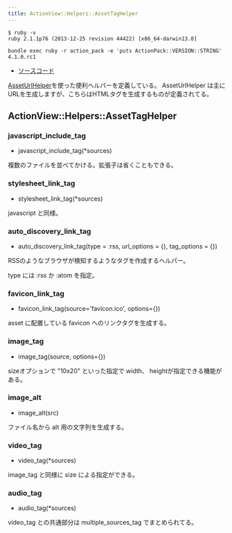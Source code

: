 ```yaml
---
title: ActionView::Helpers::AssetTagHelper
---
```


```
$ ruby -v
ruby 2.1.1p76 (2013-12-25 revision 44422) [x86_64-darwin13.0]
```

```
bundle exec ruby -r action_pack -e 'puts ActionPack::VERSION::STRING'
4.1.0.rc1
```

* [ソースコード](https://github.com/rails/rails/blob/v4.1.0.rc1/actionview/lib/action_view/helpers/asset_tag_helper.rb)

[AssetUrlHelper](/action_view/helpers/asset_url_helper/)を使った便利ヘルパーを定義している。
AssetUrlHelper は主にURLを生成しますが、こちらはHTMLタグを生成するものが定義されてる。

ActionView::Helpers::AssetTagHelper
--------------------------------------------------------------------------------

### javascript_include_tag

* javascript_include_tag(*sources)

複数のファイルを並べてかける。拡張子は省くこともできる。

### stylesheet_link_tag

* stylesheet_link_tag(*sources)

javascript と同様。

### auto_discovery_link_tag

* auto_discovery_link_tag(type = :rss, url_options = {}, tag_options = {})

RSSのようなブラウザが検知するようなタグを作成するヘルパー。

type には :rss か :atom を指定。

### favicon_link_tag

* favicon_link_tag(source='favicon.ico', options={})

asset に配置している favicon へのリンクタグを生成する。

### image_tag

*  image_tag(source, options={})

sizeオプションで "10x20" といった指定で width、 heightが指定できる機能がある。

### image_alt

* image_alt(src)

ファイル名から alt 用の文字列を生成する。

### video_tag

* video_tag(*sources)

image_tag と同様に size による指定ができる。

### audio_tag

* audio_tag(*sources)

video_tag との共通部分は multiple_sources_tag でまとめられてる。
